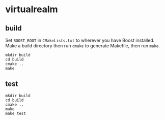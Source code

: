 # virtualrealm

## build

Set `BOOST_ROOT` in `CMakeLists.txt` to wherever you have Boost installed. Make a build directory then run `cmake` to generate Makefile, then run `make`.

```
mkdir build
cd build
cmake ..
make
```


## test

```
mkdir build
cd build
cmake ..
make
make test
```
